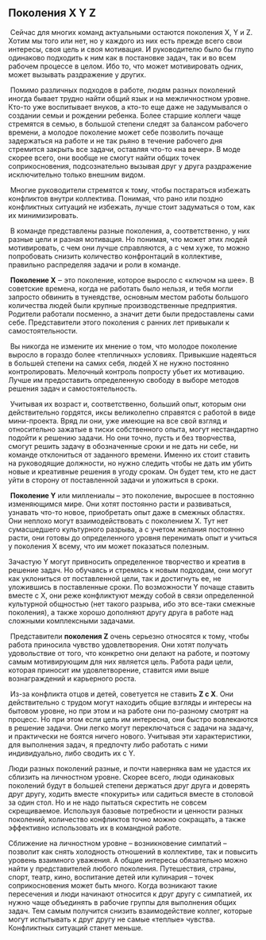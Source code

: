 ## Поколения X Y Z

​	Сейчас для многих команд актуальными остаются поколения X, Y и Z. Хотим мы того или нет, но у каждого из них есть прежде всего свои интересы, своя цель и своя мотивация. И руководителю было бы глупо одинаково подходить к ним как в постановке задач, так и во всем рабочем процессе в целом. Ибо то, что может мотивировать одних, может вызывать раздражение у других.

​	Помимо различных подходов в работе, людям разных поколений иногда бывает трудно найти общий язык и на межличностном уровне. Кто-то уже воспитывает внуков, а кто-то еще даже не задумывался о создании семьи и рождении ребенка. Более старшие коллеги чаще стремятся в семью, в большой степени следят за балансом рабочего времени, а молодое поколение может себе позволить почаще задержаться на работе и не так рьяно в течение рабочего дня стремится закрыть все задачи, оставляя что-то «на вечер». В моде скорее всего, они вообще не смогут найти общих точек соприкосновения, подсознательно вызывая друг у друга раздражение исключительно только внешним видом.

​	Многие руководители стремятся к тому, чтобы постараться избежать конфликтов внутри коллектива. Понимая, что рано или поздно конфликтных ситуаций не избежать, лучше стоит задуматься о том, как их минимизировать.

​	В команде представлены разные поколения, а, соответственно, у них разные цели и разная мотивация. Но понимая, что может этих людей мотивировать, с чем они лучше справляются, а с чем хуже, то можно попробовать снизить количество конфронтаций в коллективе, правильно распределяя задачи и роли в команде.

​	**Поколение X** ‒ это поколение, которое выросло с «ключом на шее». В советские времена, когда не работать было нельзя, и тебя могли запросто обвинить в тунеядстве, основным местом работы большого количества людей были крупные производственные предприятия. Родители работали посменно, а значит дети были предоставлены сами себе. Представители этого поколения с ранних лет привыкали к самостоятельности.

​	Вы никогда не измените их мнение о том, что молодое поколение выросло в гораздо более «тепличных» условиях. Привыкшие надеяться в большей степени на самих себя, людей Х не нужно постоянно контролировать. Мелочный контроль попросту убьет их мотивацию. Лучше им предоставить определенную свободу в выборе методов решения задач и самостоятельность. 

​	Учитывая их возраст и, соответственно, больший опыт, которым они действительно гордятся, иксы великолепно справятся с работой в виде мини-проекта. Вряд ли они, уже имеющие на все свой взгляд и относительно зажатые в тиски собственного опыта, могут нестандартно подойти к решению задачи. Но они точно, пусть и без творчества, смогут решить задачу в обозначенные сроки и не дать ни себе, ни команде отклониться от заданного времени. Именно их стоит ставить на руководящие должности, но нужно следить чтобы не дать им убить новые и креативные решения в угоду срокам. Он будет тем, кто не даст уйти в сторону от поставленной задачи и уложиться в сроки.

​	**Поколение Y** или миллениалы – это поколение, выросшее в постоянно изменяющимся мире. Они хотят постоянно расти и развиваться, узнавать что-то новое, приобретать опыт даже в смежных областях. Они неплохо могут взаимодействовать с поколением X. Тут нет сумасшедшего культурного разрыва, а с учетом желания постоянно расти, они готовы до определенного уровня перенимать опыт и учиться у поколения X всему, что им может показаться полезным.

Зачастую Y могут привносить определенное творчество и креатив в решение задач. Но обучаясь и стремясь к новым подходам, они могут как уклониться от поставленной цели, так и достигнуть ее, не уложившись в поставленные сроки. По возможности Y почаще ставить вместе с X, они реже конфликтуют между собой в связи определенной культурной общностью (нет такого разрыва, ибо это все-таки смежные поколения), а также хорошо дополняют другу друга в работе над сложными комплексными задачами.

​	Представители **поколения Z** очень серьезно относятся к тому, чтобы работа приносила чувство удовлетворения. Они хотят получать удовольствие от того, что конкретно они делают на работе, и поэтому самым мотивирующим для них является цель. Работа ради цели, которая приносит им удовлетворение, ставится ими выше вознаграждений и карьерного роста.

​	Из-за конфликта отцов и детей, советуется не ставить **Z с X**. Они действительно с трудом могут находить общие взгляды и интересы на бытовом уровне, но при этом и на работе они по-разному смотрят на процесс. Но при этом если цель им интересна, они быстро вовлекаются в решение задачи. Они легко могут переключаться с задачи на задачу, и практически не боятся ничего нового. Учитывая эти характеристики, для выполнения задач, я предпочту либо работать с ними индивидуально, либо сводить их с Y.

Люди разных поколений разные, и почти наверняка вам не удастся их сблизить на личностном уровне. Скорее всего, люди одинаковых поколений будут в большей степени держаться друг друга и доверять друг другу, ходить вместе «покурить» или садиться вместе в столовой за один стол. Но и не надо пытаться скрестить не совсем скрещиваемое. Используя базовые потребности и ценности разных поколений, количество конфликтов точно можно сокращать, а также эффективно использовать их в командной работе.

Сближение на личностном уровне – возникновение симпатий – позволит как снять холодность отношений в коллективе, так и повысить уровень взаимного уважения. А общие интересы обязательно можно найти у представителей любого поколения. Путешествия, страны, спорт, театр, кино, воспитание детей или кулинария – точек соприкосновения может быть много. Когда возникают такие пересечения и люди начинают относится к друг другу с симпатией, их нужно чаще объединять в рабочие группы для выполнения общих задач. Тем самым получится снизить взаимодействие коллег, которые могут испытывать к друг другу не самые «теплые» чувства. Конфликтных ситуаций станет меньше.